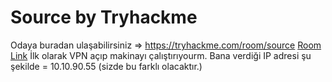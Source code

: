 # Source by Tryhackme
Odaya buradan ulaşabilirsiniz => https://tryhackme.com/room/source
<a href="https://tryhackme.com/room/source" rel="nofollow">Room Link</a>
İlk olarak VPN açıp makinayı çalıştırıyourm.
Bana verdiği IP adresi şu şekilde = 10.10.90.55 (sizde bu farklı olacaktır.)
